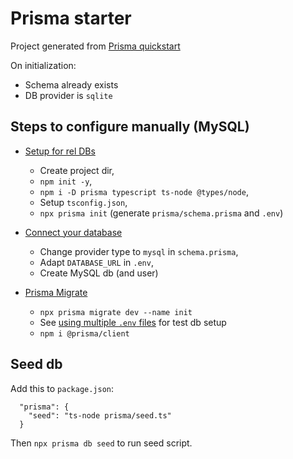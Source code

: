 # Prisma starter

Project generated from [Prisma quickstart](https://www.prisma.io/docs/getting-started/quickstart)

On initialization:

* Schema already exists
* DB provider is `sqlite`

## Steps to configure manually (MySQL)

* [Setup for rel DBs](https://www.prisma.io/docs/getting-started/setup-prisma/start-from-scratch/relational-databases-typescript-mysql)

    * Create project dir,
    * `npm init -y`,
    * `npm i -D prisma typescript ts-node @types/node`,
    * Setup `tsconfig.json`,
    * `npx prisma init` (generate `prisma/schema.prisma` and `.env`)
* [Connect your database](https://www.prisma.io/docs/getting-started/setup-prisma/start-from-scratch/relational-databases/connect-your-database-typescript-mysql)

    * Change provider type to `mysql` in `schema.prisma`,
    * Adapt `DATABASE_URL` in `.env`,
    * Create MySQL db (and user)
* [Prisma Migrate](https://www.prisma.io/docs/getting-started/setup-prisma/start-from-scratch/relational-databases/using-prisma-migrate-typescript-mysql)

    * `npx prisma migrate dev --name init`
    * See [using multiple `.env` files](https://www.prisma.io/docs/guides/development-environment/environment-variables/using-multiple-env-files) for test db setup
    * `npm i @prisma/client`

## Seed db

Add this to `package.json`:

```
  "prisma": {
    "seed": "ts-node prisma/seed.ts"
  }
```

Then `npx prisma db seed` to run seed script.
